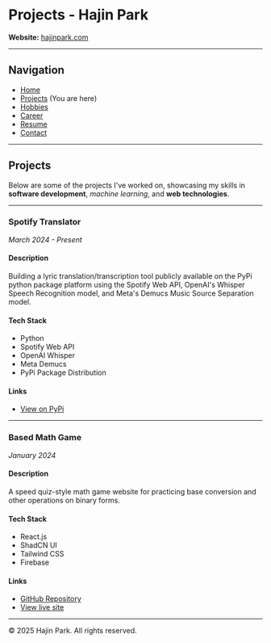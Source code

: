 # Projects - Hajin Park

**Website:** [hajinpark.com](https://hajinpark.com)

---

## Navigation
- [Home](../index.md)
- [Projects](projects.md) (You are here)
- [Hobbies](hobbies.md)
- [Career](career.md)
- [Resume](resume.md)
- [Contact](contact.md)

---

## Projects

Below are some of the projects I've worked on, showcasing my skills in **software development**, *machine learning*, and **web technologies**.

---

### Spotify Translator
*March 2024 - Present*

#### Description
Building a lyric translation/transcription tool publicly available on the PyPi python package platform using the Spotify Web API, OpenAI's Whisper Speech Recognition model, and Meta's Demucs Music Source Separation model.

#### Tech Stack
- Python
- Spotify Web API
- OpenAI Whisper
- Meta Demucs
- PyPi Package Distribution

#### Links
- [View on PyPi](https://pypi.org/project/spotify-translator/)

---

### Based Math Game
*January 2024*

#### Description
A speed quiz-style math game website for practicing base conversion and other operations on binary forms.

#### Tech Stack
- React.js
- ShadCN UI
- Tailwind CSS
- Firebase

#### Links
- [GitHub Repository](https://github.com/hajin-park/based-math-game)
- [View live site](https://basedmathgame.com)

---

© 2025 Hajin Park. All rights reserved.

